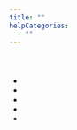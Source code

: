 ```yaml
---
title: ""
helpCategories:
  - ""
---
```

# 





## 

![]()





- 
- 
- 
- 
- 



## 

![]()





## 

![]()